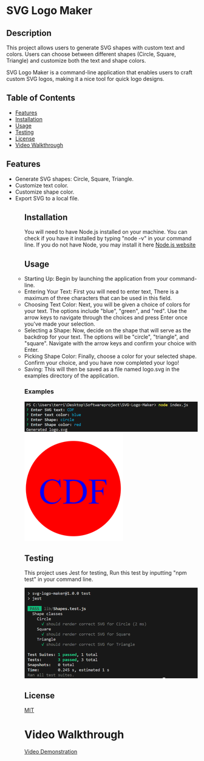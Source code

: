 # SVG Logo Maker


## Description
This project allows users to generate SVG shapes with custom text and colors. Users can choose between different shapes (Circle, Square, Triangle) and customize both the text and shape colors.

SVG Logo Maker is a command-line application that enables users to craft custom SVG logos, making it a nice tool for quick logo designs.


## Table of Contents
* [Features](#features)
* [Installation](#installation)
* [Usage](#usage)
* [Testing](#testing)
* [License](#license)
* [Video Walkthrough](#video-walkthrough)

## Features 
<ul>
<li>Generate SVG shapes: Circle, Square, Triangle.</li>
<li>Customize text color.</li>
<li>Customize shape color.</li>
<li>Export SVG to a local file.</li>
<ul>

## Installation 
You will need to have Node.js installed on your machine. You can check if you have it installed by typing "node -v" in your command line. If you do not have Node, you may install it here [Node.js website](https://nodejs.org/en)


## Usage 

<li>Starting Up: Begin by launching the application from your command-line.</li>

<li>Entering Your Text: First you will need to enter text, There is a maximum of three characters that can be used in this field.</li>

<li>Choosing Text Color: Next, you will be given a choice of colors for your text. The options  include "blue", "green", and "red". Use the arrow keys to navigate through the choices and press Enter once you've made your selection.</li>

<li>Selecting a Shape: Now, decide on the shape that will serve as the backdrop for your text. The options will be "circle", "triangle", and "square". Navigate with the arrow keys and confirm your choice with Enter.</li>

<li>Picking Shape Color: Finally, choose a color for your selected shape.  Confirm your choice, and you have now completed your logo!</li>

<li>Saving: This will then be saved as a file named logo.svg in the examples directory of the application.</li>


### Examples
 ![Screenshot of project](./lib/images/Nodeindex.png)
 ![Screenshot of project](./lib/images/Logoexample.png)



## Testing
This project uses Jest for testing, Run this test by inputting "npm test" in your command line.

![Screenshot of project](./lib/images/JestTest.png)

## License

[MIT](https://github.com/git/git-scm.com/blob/main/MIT-LICENSE.txt)


# Video Walkthrough

[Video Demonstration](https://watch.screencastify.com/v/bstbZ2tuYIiidxRB2Laj)